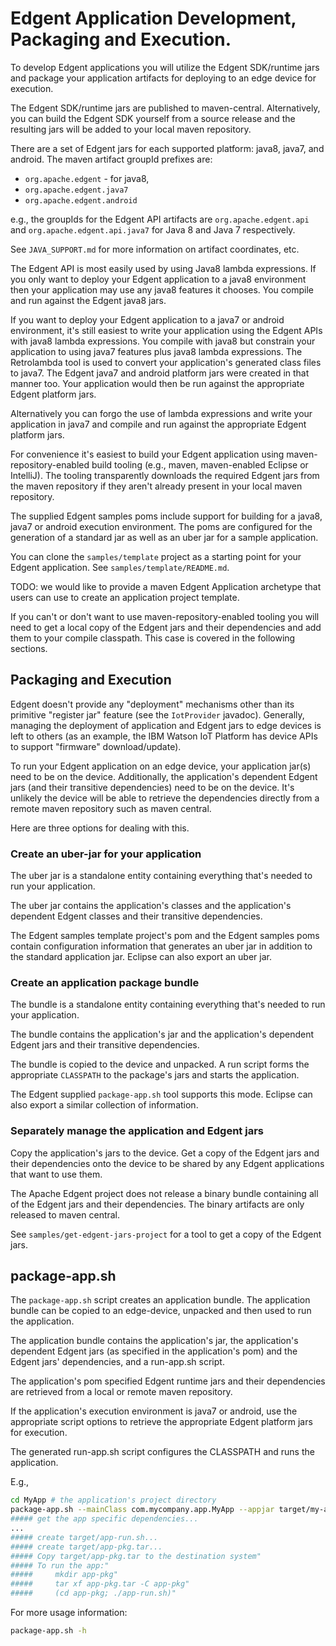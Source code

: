 <!--
  Licensed to the Apache Software Foundation (ASF) under one or more
  contributor license agreements.  See the NOTICE file distributed with
  this work for additional information regarding copyright ownership.
  The ASF licenses this file to You under the Apache License, Version 2.0
  (the "License"); you may not use this file except in compliance with
  the License.  You may obtain a copy of the License at

      http://www.apache.org/licenses/LICENSE-2.0

  Unless required by applicable law or agreed to in writing, software
  distributed under the License is distributed on an "AS IS" BASIS,
  WITHOUT WARRANTIES OR CONDITIONS OF ANY KIND, either express or implied.
  See the License for the specific language governing permissions and
  limitations under the License.
-->

# Edgent Application Development, Packaging and Execution.

To develop Edgent applications you will utilize the 
Edgent SDK/runtime jars and package your application
artifacts for deploying to an edge device for execution.

The Edgent SDK/runtime jars are published to maven-central.
Alternatively, you can build the Edgent SDK yourself from a source release
and the resulting jars will be added to your local maven repository.
  
There are a set of Edgent jars for each supported platform: java8, java7, and android.
The maven artifact groupId prefixes are:

- `org.apache.edgent`  - for java8,
- `org.apache.edgent.java7`
- `org.apache.edgent.android`

e.g., the groupIds for the Edgent API artifacts are
`org.apache.edgent.api` and  `org.apache.edgent.api.java7` for
Java 8 and Java 7 respectively.

See `JAVA_SUPPORT.md` for more information on artifact coordinates, etc.

The Edgent API is most easily used by using Java8 lambda expressions.
If you only want to deploy your Edgent application to a java8 environment
then your application may use any java8 features it chooses.  You compile
and run against the Edgent java8 jars.

If you want to deploy your Edgent application to a java7 or android
environment, it's still easiest to write your application using the Edgent APIs
with java8 lambda expressions.  You compile with java8 but constrain 
your application to using java7 features plus java8 lambda expressions.
The Retrolambda tool is used to convert your application's generated 
class files to java7.
The Edgent java7 and android platform jars were created in that manner too.
Your application would then be run against the appropriate
Edgent platform jars. 

Alternatively you can forgo the use of lambda
expressions and write your application in java7 and compile
and run against the appropriate Edgent platform jars.

For convenience it's easiest to build your Edgent application using 
maven-repository-enabled build tooling (e.g., maven, maven-enabled
Eclipse or IntelliJ).  The tooling transparently downloads the 
required Edgent jars from the maven repository if they aren't
already present in your local maven repository.

The supplied Edgent samples poms include support for building for
a java8, java7 or android execution environment. The poms are
configured for the generation of a standard jar as well as an
uber jar for a sample application.

You can clone the `samples/template` project as a starting point
for your Edgent application.  See `samples/template/README.md`.

TODO: we would like to provide a maven Edgent Application archetype
that users can use to create an application project template.

If you can't or don't want to use maven-repository-enabled tooling
you will need to get a local copy of the Edgent jars and their
dependencies and add them to your compile classpath.  This case
is covered in the following sections.


## Packaging and Execution

Edgent doesn't provide any "deployment" mechanisms other than its primitive
"register jar" feature (see the `IotProvider` javadoc).  Generally, managing
the deployment of application and Edgent jars to edge devices is left to 
others (as an example, the IBM Watson IoT Platform has device APIs to
support "firmware" download/update).

To run your Edgent application on an edge device, your application
jar(s) need to be on the device.  Additionally, the application's 
dependent Edgent jars (and their transitive dependencies) need to
be on the device.  It's unlikely the device will be able to retrieve
the dependencies directly from a remote maven repository such as
maven central.

Here are three options for dealing with this.

### Create an uber-jar for your application

The uber jar is a standalone entity containing
everything that's needed to run your application.

The uber jar contains the application's classes and
the application's dependent Edgent classes and their
transitive dependencies.

The Edgent samples template project's pom and
the Edgent samples poms contain configuration information
that generates an uber jar in addition to the standard
application jar.  Eclipse can also export an uber jar.

### Create an application package bundle

The bundle is a standalone entity containing
everything that's needed to run your application.

The bundle contains the application's jar
and the application's dependent Edgent jars and their
transitive dependencies.
   
The bundle is copied to the device and unpacked.
A run script forms the appropriate `CLASSPATH`
to the package's jars and starts the application.

The Edgent supplied `package-app.sh` tool supports this mode.
Eclipse can also export a similar collection
of information.

### Separately manage the application and Edgent jars

Copy the application's jars to the device.
Get a copy of the Edgent jars and their dependencies
onto the device to be shared by any Edgent applications
that want to use them.

The Apache Edgent project does not release a
binary bundle containing all of the Edgent jars
and their dependencies.  The binary artifacts
are only released to maven central.

See `samples/get-edgent-jars-project` for a tool 
to get a copy of the Edgent jars.

## package-app.sh

The `package-app.sh` script creates an application bundle.
The application bundle can be copied to an edge-device,
unpacked and then used to run the application.

The application bundle contains the application's jar,
the application's dependent Edgent jars (as specified in
the application's pom) and the Edgent jars' dependencies,
and a run-app.sh script.

The application's pom specified Edgent runtime jars and 
their dependencies are retrieved from a local or remote
maven repository.

If the application's execution environment is
java7 or android, use the appropriate script options
to retrieve the appropriate Edgent platform jars for
execution.

The generated run-app.sh script configures the CLASSPATH
and runs the application.

E.g.,

``` sh
cd MyApp # the application's project directory
package-app.sh --mainClass com.mycompany.app.MyApp --appjar target/my-app-1.0-SNAPSHOT.jar
##### get the app specific dependencies...
...
##### create target/app-run.sh...
##### create target/app-pkg.tar...
##### Copy target/app-pkg.tar to the destination system"
##### To run the app:"
#####     mkdir app-pkg"
#####     tar xf app-pkg.tar -C app-pkg"
#####     (cd app-pkg; ./app-run.sh)"
```

For more usage information:

``` sh
package-app.sh -h
```

